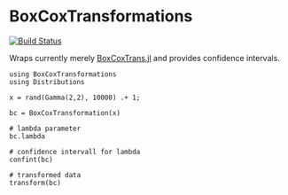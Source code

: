 # BoxCoxTransformations

[![Build Status](https://github.com/lindemann09/BoxCoxTransformations.jl/actions/workflows/CI.yml/badge.svg?branch=main)](https://github.com/lindemann09/BoxCoxTransformations.jl/actions/workflows/CI.yml?query=branch%3Amain)


Wraps currently merely [BoxCoxTrans.jl](https://github.com/tk3369/BoxCoxTrans.jl)
and provides confidence intervals.

```
using BoxCoxTransformations
using Distributions

x = rand(Gamma(2,2), 10000) .+ 1;

bc = BoxCoxTransformation(x)

# lambda parameter
bc.lambda

# confidence intervall for lambda
confint(bc)

# transformed data
transform(bc)
```